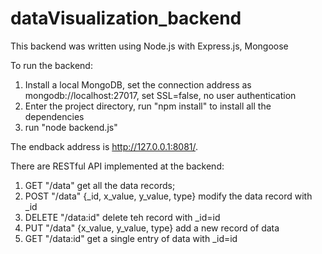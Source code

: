 ﻿# dataVisualization_backend
 
 This backend was written using Node.js with Express.js, Mongoose
 
 To run the backend:
 1. Install a local MongoDB, set the connection address as mongodb://localhost:27017, set SSL=false, no user authentication
 2. Enter the project directory, run "npm install" to install all the dependencies
 3. run "node backend.js"
 
 The endback address is http://127.0.0.1:8081/.
 
 There are RESTful API implemented at the backend:
 1. GET "/data" get all the data records;
 2. POST "/data" {_id, x_value, y_value, type} modify the data record with _id
 3. DELETE "/data:id" delete teh record with _id=id
 4. PUT "/data" {x_value, y_value, type} add a new record of data
 5. GET "/data:id" get a single entry of data with _id=id
 
 
